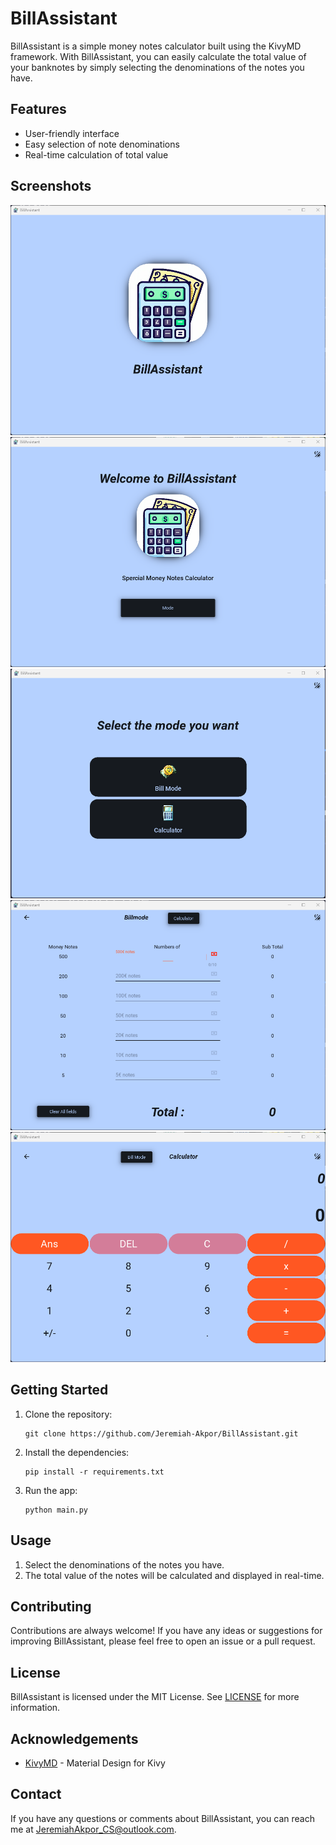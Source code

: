 # BillAssistant

BillAssistant is a simple money notes calculator built using the KivyMD framework. With BillAssistant, you can easily calculate the total value of your banknotes by simply selecting the denominations of the notes you have.

## Features

- User-friendly interface
- Easy selection of note denominations
- Real-time calculation of total value

## Screenshots
![Screenshot ](/src/images/Screenshot.png)
![Screenshot 1](/src/images/screenshot1.png)
![Screenshot 2](/src/images/screenshot2.png)
![Screenshot 3](/src/images/Screenshot3.png)
![Screenshot 4](/src/images/Screenshot4.png)

## Getting Started

1. Clone the repository:
   
   ```
   git clone https://github.com/Jeremiah-Akpor/BillAssistant.git
   ```

2. Install the dependencies:
   
   ```
   pip install -r requirements.txt
   ```

3. Run the app:
   
   ```
   python main.py
   ```

## Usage

1. Select the denominations of the notes you have.
2. The total value of the notes will be calculated and displayed in real-time.

## Contributing

Contributions are always welcome! If you have any ideas or suggestions for improving BillAssistant, please feel free to open an issue or a pull request.

## License

BillAssistant is licensed under the MIT License. See [LICENSE](/LICENSE.txt) for more information.

## Acknowledgements

- [KivyMD](https://github.com/kivymd/KivyMD) - Material Design for Kivy

## Contact

If you have any questions or comments about BillAssistant, you can reach me at JeremiahAkpor_CS@outlook.com.
